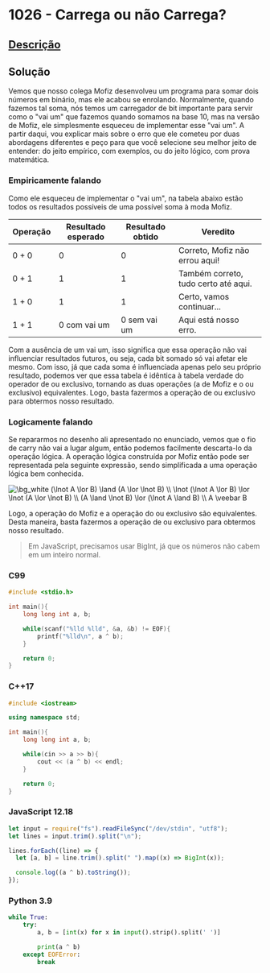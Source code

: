 # 1026 - Carrega ou não Carrega?

## [Descrição](https://www.beecrowd.com.br/judge/pt/problems/view/1026)

## Solução

Vemos que nosso colega Mofiz desenvolveu um programa para somar dois números em binário, mas ele acabou se enrolando. Normalmente, quando fazemos tal soma, nós temos um carregador de bit importante para servir como o "vai um" que fazemos quando somamos na base 10, mas na versão de Mofiz, ele simplesmente esqueceu de implementar esse "vai um". A partir daqui, vou explicar mais sobre o erro que ele cometeu por duas abordagens diferentes e peço para que você selecione seu melhor jeito de entender: do jeito empírico, com exemplos, ou do jeito lógico, com prova matemática.

### Empiricamente falando

Como ele esqueceu de implementar o "vai um", na tabela abaixo estão todos os resultados possíveis de uma possível soma à moda Mofiz.

| Operação | Resultado esperado | Resultado obtido | Veredito                             |
| -------- | ------------------ | ---------------- | ------------------------------------ |
| 0 + 0    | 0                  | 0                | Correto, Mofiz não errou aqui!       |
| 0 + 1    | 1                  | 1                | Também correto, tudo certo até aqui. |
| 1 + 0    | 1                  | 1                | Certo, vamos continuar...            |
| 1 + 1    | 0 com vai um       | 0 sem vai um     | Aqui está nosso erro.                |

Com a ausência de um vai um, isso significa que essa operação não vai influenciar resultados futuros, ou seja, cada bit somado só vai afetar ele mesmo. Com isso, já que cada soma é influenciada apenas pelo seu próprio resultado, podemos ver que essa tabela é idêntica à tabela verdade do operador de ou exclusivo, tornando as duas operações (a de Mofiz e o ou exclusivo) equivalentes. Logo, basta fazermos a operação de ou exclusivo para obtermos nosso resultado.

### Logicamente falando

Se repararmos no desenho ali apresentado no enunciado, vemos que o fio de carry não vai a lugar algum, então podemos facilmente descarta-lo da operação lógica. A operação lógica construída por Mofiz então pode ser representada pela seguinte expressão, sendo simplificada a uma operação lógica bem conhecida.

<img src="https://latex.codecogs.com/png.image?\dpi{110}&space;\bg_white&space;
(\lnot&space;A&space;\lor&space;B)&space;\land&space;(A&space;\lor&space;\lnot&space;B)&space;\\
\lnot&space;(\lnot&space;A&space;\lor&space;B)&space;\lor&space;\lnot&space;(A&space;\lor&space;\lnot&space;B)&space;\\
(A&space;\land&space;\lnot&space;B)&space;\lor&space;(\lnot&space;A&space;\land&space;B)&space;\\
A&space;\veebar&space;B" title="\bg_white 
(\lnot A \lor B) \land (A \lor \lnot B) \\
\lnot (\lnot A \lor B) \lor \lnot (A \lor \lnot B) \\
(A \land \lnot B) \lor (\lnot A \land B) \\
A \veebar B" />

Logo, a operação do Mofiz e a operação do ou exclusivo são equivalentes. Desta maneira, basta fazermos a operação de ou exclusivo para obtermos nosso resultado.

> Em JavaScript, precisamos usar BigInt, já que os números não cabem em um inteiro normal.

### C99
```c
#include <stdio.h>

int main(){
    long long int a, b;

    while(scanf("%lld %lld", &a, &b) != EOF){
        printf("%lld\n", a ^ b);
    }

    return 0;
}
```

### C++17
```cpp
#include <iostream>

using namespace std;

int main(){
    long long int a, b;

    while(cin >> a >> b){
        cout << (a ^ b) << endl;
    }

    return 0;
}
```

### JavaScript 12.18
```javascript
let input = require("fs").readFileSync("/dev/stdin", "utf8");
let lines = input.trim().split("\n");

lines.forEach((line) => {
  let [a, b] = line.trim().split(" ").map((x) => BigInt(x));

  console.log((a ^ b).toString());
});
```

### Python 3.9
```python
while True:
    try:
        a, b = [int(x) for x in input().strip().split(' ')]

        print(a ^ b)
    except EOFError:
        break
```